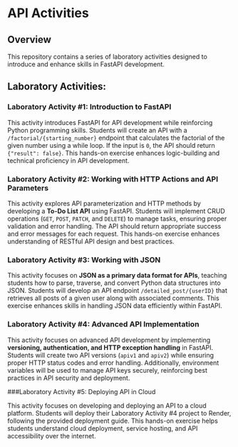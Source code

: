 # API Activities

## Overview
This repository contains a series of laboratory activities designed to introduce and enhance skills in FastAPI development.
## Laboratory Activities:

### Laboratory Activity #1: Introduction to FastAPI
This activity introduces FastAPI for API development while reinforcing Python programming skills. Students will create an API with a `/factorial/{starting_number}` endpoint that calculates the factorial of the given number using a while loop. If the input is `0`, the API should return `{"result": false}`. This hands-on exercise enhances logic-building and technical proficiency in API development.

### Laboratory Activity #2: Working with HTTP Actions and API Parameters
This activity explores API parameterization and HTTP methods by developing a **To-Do List API** using FastAPI. Students will implement CRUD operations (`GET`, `POST`, `PATCH`, and `DELETE`) to manage tasks, ensuring proper validation and error handling. The API should return appropriate success and error messages for each request. This hands-on exercise enhances understanding of RESTful API design and best practices.

### Laboratory Activity #3: Working with JSON
This activity focuses on **JSON as a primary data format for APIs**, teaching students how to parse, traverse, and convert Python data structures into JSON. Students will develop an API endpoint `/detailed_post/{userID}` that retrieves all posts of a given user along with associated comments. This exercise enhances skills in handling JSON data efficiently within FastAPI.

### Laboratory Activity #4: Advanced API Implementation
This activity focuses on advanced API development by implementing **versioning, authentication, and HTTP exception handling** in FastAPI. Students will create two API versions (`apiv1` and `apiv2`) while ensuring proper HTTP status codes and error handling. Additionally, environment variables will be used to manage API keys securely, reinforcing best practices in API security and deployment.

###Laboratory Activity #5: Deploying API in Cloud

This activity focuses on developing and deploying an API to a cloud platform. Students will deploy their Laboratory Activity #4 project to Render, following the provided deployment guide. This hands-on exercise helps students understand cloud deployment, service hosting, and API accessibility over the internet.

